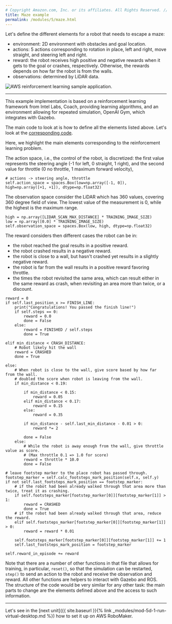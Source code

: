 ```yaml
---
# Copyright Amazon.com, Inc. or its affiliates. All Rights Reserved. // SPDX-License-Identifier: CC-BY-SA-4.0
title: Maze example
permalink: /modules/5/maze.html
---
```


Let's define the different elements for a robot that needs to escape a maze:
- environment: 2D environment with obstacles and goal location.
- actions: 5 actions corresponding to rotation in place, left and right, move straight, and steering left and right.
- reward: the robot receives high positive and negative rewards when it gets to the goal or crashes, respectively. Otherwise, the rewards depends on how far the robot is from the walls.
- observations: determined by LiDAR data.

<img src="https://github.com/aws-samples/aws-robomaker-sample-application-meirorunner/raw/master/docs/images/image1.png" alt="AWS reinforcement learning sample application.">


---

This example implementation is based on a reinforcement learning framework from Intel Labs, Coach, providing learning algorithms, and an environment allowing for repeated simulation, OpenAI Gym, which integrates with Gazebo.

The main code to look at is how to define all the elements listed above. Let's look at the [corresponding code](https://github.com/aws-samples/aws-robomaker-sample-application-meirorunner/blob/master/robot_ws/src/rl_agent/markov/environments/meiro_runner_env.py).

Here, we highlight the main elements corresponding to the reinforcement learning problem.

The action space, i.e., the control of the robot, is discretized: the first value represents the steering angle (-1 for left, 0 straight, 1 right), and the second value for throttle (0 no throttle, 1 maximum forward velocity),
```
# actions -> steering angle, throttle
self.action_space = spaces.Box(low=np.array([-1, 0]), high=np.array([+1, +1]), dtype=np.float32)
```

The observation space consider the LiDAR which has 360 values, covering 360 degree field of view. The lowest value of the measurement is 0, while the highest is the maximum range.
```
high = np.array([LIDAR_SCAN_MAX_DISTANCE] * TRAINING_IMAGE_SIZE)
low = np.array([0.0] * TRAINING_IMAGE_SIZE)
self.observation_space = spaces.Box(low, high, dtype=np.float32)
```

The reward considers then different cases the robot can be in:
- the robot reached the goal results in a positive reward.
- the robot crashed results in a negative reward.
- the robot is close to a wall, but hasn't crashed yet results in a slightly negative reward.
- the robot is far from the wall results in a positive reward favoring throttle.
- the times the robot revisited the same area, which can result either in the same reward as crash, when revisiting an area more than twice, or a discount.

```
reward = 0
if self.last_position_x >= FINISH_LINE:
    print("Congratulations! You passed the finish line!")
    if self.steps == 0:
        reward = 0.0
        done = False
    else:
        reward = FINISHED / self.steps
        done = True
        
elif min_distance < CRASH_DISTANCE:
    # Robot likely hit the wall
    reward = CRASHED
    done = True
    
else:
    # When robot is close to the wall, give score based by how far from the wall. 
    # doubled the score when robot is leaving from the wall.
    if min_distance < 0.19:
        
        if min_distance < 0.15:
            reward = 0.05                
        elif min_distance < 0.17:
            reward = 0.15                
        else:
            reward = 0.35
            
        if min_distance - self.last_min_distance - 0.01 > 0:
            reward *= 2
            
        done = False
    else:
        # While the robot is away enough from the wall, give throttle value as score. 
        # (Max throttle 0.1 => 1.0 for score)
        reward = throttle * 10.0 
        done = False

# leave footstep marker to the place robot has passed through.
footstep_marker = self.calc_footsteps_mark_position(self.x, self.y)
if not self.last_footsteps_mark_position == footstep_marker:
    # if the robot had been already walked through that area more than twice, treat it as crashing.
    if self.footsteps_marker[footstep_marker[0]][footstep_marker[1]] > 1:
        reward = CRASHED
        done = True
    # if the robot had been already walked through that area, reduce the reward.
    elif self.footsteps_marker[footstep_marker[0]][footstep_marker[1]] > 0:
        reward = reward * 0.01
        
    self.footsteps_marker[footstep_marker[0]][footstep_marker[1]] += 1
    self.last_footsteps_mark_position = footstep_marker
    
self.reward_in_episode += reward
```

Note that there are a number of other functions in that file that allows for training, in particular, `reset()`, so that the simulation can be restarted, `step()` to send an action to the robot and receive the observation and reward. All other functions are helpers to interact with Gazebo and ROS. The structure of the code would be very similar for any other task: the main parts to change are the elements defined above and the access to such information.

---
Let's see in the [next unit]({{ site.baseurl }}{% link _modules/mod-5d-1-run-virtual-desktop.md %}) how to set it up on AWS RoboMaker.
